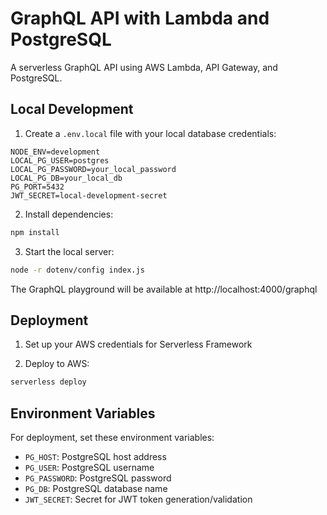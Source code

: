 # GraphQL API with Lambda and PostgreSQL

A serverless GraphQL API using AWS Lambda, API Gateway, and PostgreSQL.

## Local Development

1. Create a `.env.local` file with your local database credentials:

```
NODE_ENV=development
LOCAL_PG_USER=postgres
LOCAL_PG_PASSWORD=your_local_password
LOCAL_PG_DB=your_local_db
PG_PORT=5432
JWT_SECRET=local-development-secret
```

2. Install dependencies:

```bash
npm install
```

3. Start the local server:

```bash
node -r dotenv/config index.js
```

The GraphQL playground will be available at http://localhost:4000/graphql

## Deployment

1. Set up your AWS credentials for Serverless Framework

2. Deploy to AWS:

```bash
serverless deploy
```

## Environment Variables

For deployment, set these environment variables:

- `PG_HOST`: PostgreSQL host address
- `PG_USER`: PostgreSQL username
- `PG_PASSWORD`: PostgreSQL password
- `PG_DB`: PostgreSQL database name
- `JWT_SECRET`: Secret for JWT token generation/validation